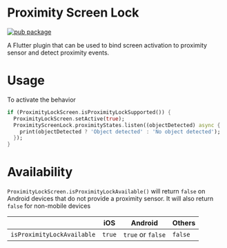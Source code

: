 # Proximity Screen Lock

[![pub package](https://img.shields.io/pub/v/proximity_screen_lock.svg)](https://pub.dartlang.org/packages/proximity_screen_lock)

A Flutter plugin that can be used to bind screen activation to proximity sensor and detect proximity events.

# Usage

To activate the behavior

```dart
if (ProximityLockScreen.isProximityLockSupported()) {
  ProximityLockScreen.setActive(true);
  ProximityScreenLock.proximityStates.listen((objectDetected) async {
    print(objectDetected ? 'Object detected' : 'No object detected');
  });
}
````

# Availability

`ProximityLockScreen.isProximityLockAvailable()` will return `false` on Android devices that do not provide a proximity sensor.
It will also return `false` for non-mobile devices

|                            | iOS   | Android | Others     |
|----------------------------|-------|---------|-------------|
| `isProximityLockAvailable` |  `true`   | `true` or `false`       | `false` |


